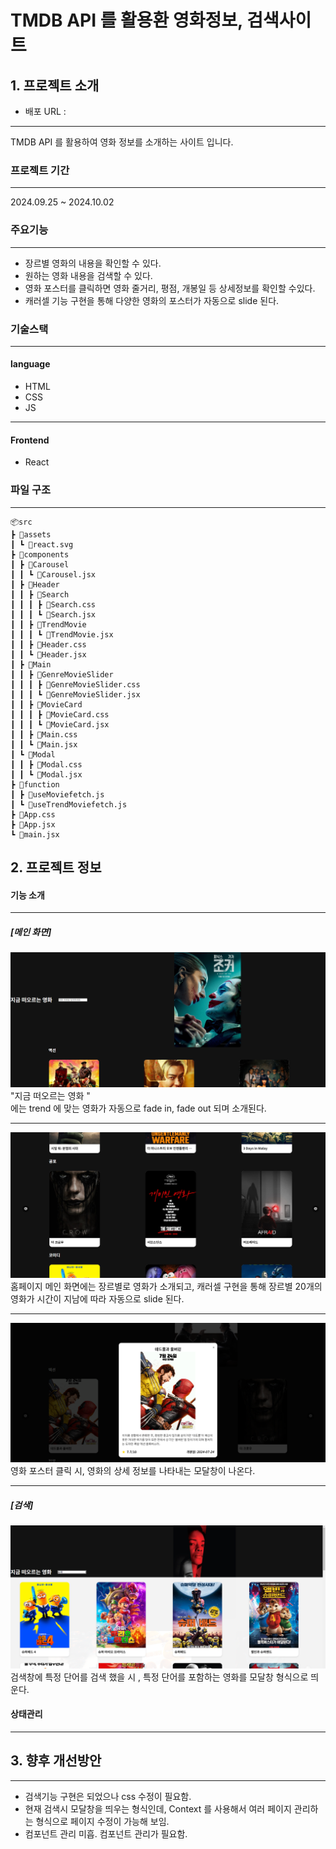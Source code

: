 # TMDB API 를 활용환 영화정보, 검색사이트

## 1. 프로젝트 소개

- 배포 URL :

---

TMDB API 를 활용하여 영화 정보를 소개하는 사이트 입니다.

### 프로젝트 기간

---

2024.09.25 ~ 2024.10.02

### 주요기능

---

- 장르별 영화의 내용을 확인할 수 있다.
- 원하는 영화 내용을 검색할 수 있다.
- 영화 포스터를 클릭하면 영화 줄거리, 평점, 개봉일 등 상세정보를 확인할 수있다.
- 캐러셀 기능 구현을 통해 다양한 영화의 포스터가 자동으로 slide 된다.

### 기술스택

---

#### language

- HTML
- CSS
- JS

---

#### Frontend

- React

### 파일 구조

---

```
📦src
┣ 📂assets
┃ ┗ 📜react.svg
┣ 📂components
┃ ┣ 📂Carousel
┃ ┃ ┗ 📜Carousel.jsx
┃ ┣ 📂Header
┃ ┃ ┣ 📂Search
┃ ┃ ┃ ┣ 📜Search.css
┃ ┃ ┃ ┗ 📜Search.jsx
┃ ┃ ┣ 📂TrendMovie
┃ ┃ ┃ ┗ 📜TrendMovie.jsx
┃ ┃ ┣ 📜Header.css
┃ ┃ ┗ 📜Header.jsx
┃ ┣ 📂Main
┃ ┃ ┣ 📂GenreMovieSlider
┃ ┃ ┃ ┣ 📜GenreMovieSlider.css
┃ ┃ ┃ ┗ 📜GenreMovieSlider.jsx
┃ ┃ ┣ 📂MovieCard
┃ ┃ ┃ ┣ 📜MovieCard.css
┃ ┃ ┃ ┗ 📜MovieCard.jsx
┃ ┃ ┣ 📜Main.css
┃ ┃ ┗ 📜Main.jsx
┃ ┗ 📂Modal
┃ ┃ ┣ 📜Modal.css
┃ ┃ ┗ 📜Modal.jsx
┣ 📂function
┃ ┣ 📜useMoviefetch.js
┃ ┗ 📜useTrendMoviefetch.js
┣ 📜App.css
┣ 📜App.jsx
┗ 📜main.jsx
```

## 2. 프로젝트 정보

#### 기능 소개

---

##### [메인 화면]

![alt text](image.png)
"지금 떠오르는 영화 "  
 에는 trend 에 맞는 영화가 자동으로 fade in, fade out 되며 소개된다.

---

![alt text](image-1.png)
홈페이지 메인 화면에는 장르별로 영화가 소개되고, 캐러셀 구현을 통해 장르별 20개의 영화가 시간이 지남에 따라 자동으로 slide 된다.

---

![alt text](image-2.png)
영화 포스터 클릭 시, 영화의 상세 정보를 나타내는 모달창이 나온다.

---

##### [검색]

![alt text](image-3.png)
검색창에 특정 단어를 검색 했을 시 , 특정 단어를 포함하는 영화를 모달창 형식으로 띄운다.

#### 상태관리

---

## 3. 향후 개선방안

---

- 검색기능 구현은 되었으나 css 수정이 필요함.
- 현재 검색시 모달창을 띄우는 형식인데, Context 를 사용해서 여러 페이지 관리하는 형식으로 페이지 수정이 가능해 보임.
- 컴포넌트 관리 미흡. 컴포넌트 관리가 필요함.
